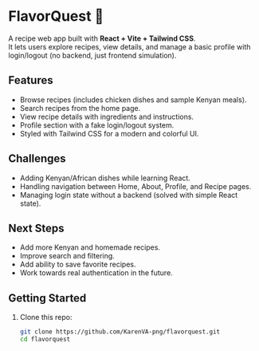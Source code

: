 # FlavorQuest 🍲

A recipe web app built with **React + Vite + Tailwind CSS**.  
It lets users explore recipes, view details, and manage a basic profile with login/logout (no backend, just frontend simulation).


## Features
- Browse recipes (includes chicken dishes and sample Kenyan meals).
- Search recipes from the home page.
- View recipe details with ingredients and instructions.
- Profile section with a fake login/logout system.
- Styled with Tailwind CSS for a modern and colorful UI.


## Challenges
- Adding Kenyan/African dishes while learning React.
- Handling navigation between Home, About, Profile, and Recipe pages.
- Managing login state without a backend (solved with simple React state).


## Next Steps
- Add more Kenyan and homemade recipes.
- Improve search and filtering.
- Add ability to save favorite recipes.
- Work towards real authentication in the future.


## Getting Started
1. Clone this repo:
   ```bash
   git clone https://github.com/KarenVA-png/flavorquest.git
   cd flavorquest
